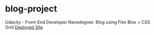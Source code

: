 # blog-project
Udacity - Front-End Developer Nanodegree: Blog using Flex Blox + CSS Grid
[Deployed Site](https://nicolegeorge.github.io/the-office-blog/)
